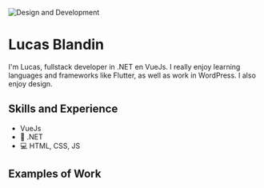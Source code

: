 ![Design and Development]((https://arturssmirnovs.github.io/github-profile-readme-generator/images/banner.png))

# Lucas Blandin
I'm Lucas, fullstack developer in .NET en VueJs. I really enjoy learning languages and frameworks like Flutter, as well as work in WordPress. I also enjoy design. 

## Skills and Experience
*  VueJs
* 📱 .NET
* 💻 HTML, CSS, JS

## Examples of Work
